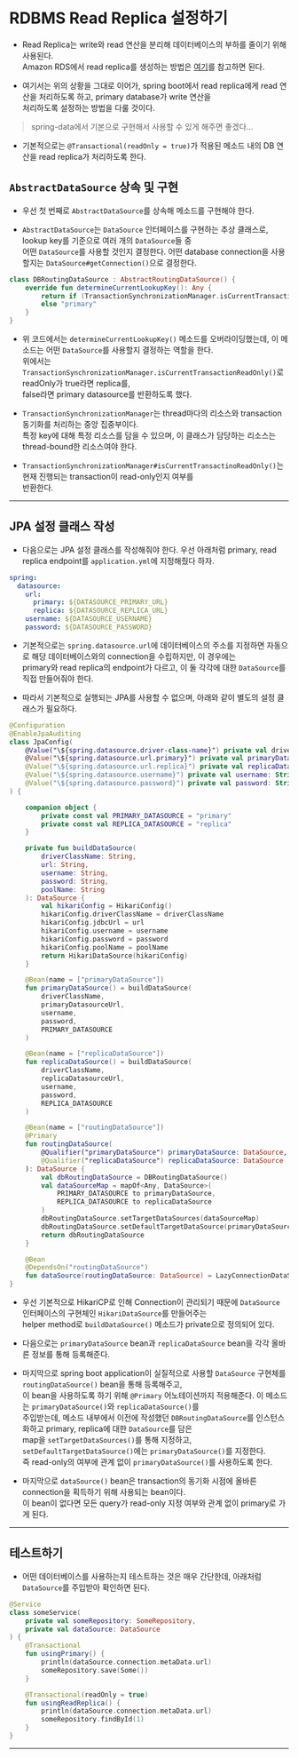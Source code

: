 # RDBMS Read Replica 설정하기

- Read Replica는 write와 read 연산을 분리해 데이터베이스의 부하를 줄이기 위해 사용된다.  
  Amazon RDS에서 read replica를 생성하는 방법은 [여기](https://github.com/sang-w0o/Study/blob/master/AWS/DevOps/RDS%20Read%20Replica%20%EA%B5%AC%EC%84%B1%20%EB%B0%8F%20%EC%84%A4%EC%A0%95%ED%95%98%EA%B8%B0.md)를 참고하면 된다.

- 여기서는 위의 상황을 그대로 이어가, spring boot에서 read replica에게 read 연산을 처리하도록 하고, primary database가 write 연산을  
  처리하도록 설정하는 방법을 다룰 것이다.

> spring-data에서 기본으로 구현해서 사용할 수 있게 해주면 좋겠다...

- 기본적으로는 `@Transactional(readOnly = true)`가 적용된 메소드 내의 DB 연산을 read replica가 처리하도록 한다.

## `AbstractDataSource` 상속 및 구현

- 우선 첫 번째로 `AbstractDataSource`를 상속해 메소드를 구현해야 한다.

- `AbstractDataSource`는 `DataSource` 인터페이스를 구현하는 추상 클래스로, lookup key를 기준으로 여러 개의 `DataSource`들 중  
  어떤 `DataSource`를 사용할 것인지 결정한다. 어떤 database connection을 사용할지는 `DataSource#getConnection()`으로 결정한다.

```kt
class DBRoutingDataSource : AbstractRoutingDataSource() {
    override fun determineCurrentLookupKey(): Any {
        return if (TransactionSynchronizationManager.isCurrentTransactionReadOnly()) "replica"
        else "primary"
    }
}
```

- 위 코드에서는 `determineCurrentLookupKey()` 메소드를 오버라이딩했는데, 이 메소드는 어떤 `DataSource`를 사용할지 결정하는 역할을 한다.  
  위에서는 `TransactionSynchronizationManager.isCurrentTransactionReadOnly()`로 readOnly가 true라면 replica를,  
  false라면 primary datasource를 반환하도록 했다.

- `TransactionSynchronizationManager`는 thread마다의 리소스와 transaction 동기화를 처리하는 중앙 집중부이다.  
  특정 key에 대해 특정 리소스를 담을 수 있으며, 이 클래스가 담당하는 리소스는 thread-bound한 리소스여야 한다.

- `TransactionSynchronizationManager#isCurrentTransactinoReadOnly()`는 현재 진행되는 transaction이 read-only인지 여부를  
  반환한다.

---

## JPA 설정 클래스 작성

- 다음으로는 JPA 설정 클래스를 작성해줘야 한다. 우선 아래처럼 primary, read replica endpoint를 `application.yml`에 지정해줬다 하자.

```yml
spring:
  datasource:
    url:
      primary: ${DATASOURCE_PRIMARY_URL}
      replica: ${DATASOURCE_REPLICA_URL}
    username: ${DATASOURCE_USERNAME}
    password: ${DATASOURCE_PASSWORD}
```

- 기본적으로는 `spring.datasource.url`에 데이터베이스의 주소를 지정하면 자동으로 해당 데이터베이스와의 connection을 수립하지만, 이 경우에는  
  primary와 read replica의 endpoint가 다르고, 이 둘 각각에 대한 `DataSource`를 직접 만들어줘야 한다.

- 따라서 기본적으로 실행되는 JPA를 사용할 수 없으며, 아래와 같이 별도의 설정 클래스가 필요하다.

```kt
@Configuration
@EnableJpaAuditing
class JpaConfig(
	@Value("\${spring.datasource.driver-class-name}") private val driverClassName: String,
	@Value("\${spring.datasource.url.primary}") private val primaryDatasourceUrl: String,
	@Value("\${spring.datasource.url.replica}") private val replicaDatasourceUrl: String,
	@Value("\${spring.datasource.username}") private val username: String,
	@Value("\${spring.datasource.password}") private val password: String
) {

	companion object {
		private const val PRIMARY_DATASOURCE = "primary"
		private const val REPLICA_DATASOURCE = "replica"
	}

	private fun buildDataSource(
		driverClassName: String,
		url: String,
		username: String,
		password: String,
		poolName: String
	): DataSource {
		val hikariConfig = HikariConfig()
		hikariConfig.driverClassName = driverClassName
		hikariConfig.jdbcUrl = url
		hikariConfig.username = username
		hikariConfig.password = password
		hikariConfig.poolName = poolName
		return HikariDataSource(hikariConfig)
	}

	@Bean(name = ["primaryDataSource"])
	fun primaryDataSource() = buildDataSource(
		driverClassName,
		primaryDatasourceUrl,
		username,
		password,
		PRIMARY_DATASOURCE
	)

	@Bean(name = ["replicaDataSource"])
	fun replicaDataSource() = buildDataSource(
		driverClassName,
		replicaDatasourceUrl,
		username,
		password,
		REPLICA_DATASOURCE
	)

	@Bean(name = ["routingDataSource"])
	@Primary
	fun routingDataSource(
		@Qualifier("primaryDataSource") primaryDataSource: DataSource,
		@Qualifier("replicaDataSource") replicaDataSource: DataSource
	): DataSource {
		val dbRoutingDataSource = DBRoutingDataSource()
		val dataSourceMap = mapOf<Any, DataSource>(
			PRIMARY_DATASOURCE to primaryDataSource,
			REPLICA_DATASOURCE to replicaDataSource
		)
		dbRoutingDataSource.setTargetDataSources(dataSourceMap)
		dbRoutingDataSource.setDefaultTargetDataSource(primaryDataSource)
		return dbRoutingDataSource
	}

	@Bean
	@DependsOn("routingDataSource")
	fun dataSource(routingDataSource: DataSource) = LazyConnectionDataSourceProxy(routingDataSource)
}
```

- 우선 기본적으로 HikariCP로 인해 Connection이 관리되기 때문에 `DataSource` 인터페이스의 구현체인 `HikariDataSource`를 만들어주는  
  helper method로 `buildDataSource()` 메소드가 private으로 정의되어 있다.

- 다음으로는 `primaryDataSource` bean과 `replicaDataSource` bean을 각각 올바른 정보를 통해 등록해준다.

- 마지막으로 spring boot application이 실질적으로 사용할 `DataSource` 구현체를 `routingDataSource()` bean을 통해 등록해주고,  
  이 bean을 사용하도록 하기 위해 `@Primary` 어노테이션까지 적용해준다. 이 메소드는 `primaryDataSource()`와 `replicaDataSource()`를  
  주입받는데, 메소드 내부에서 이전에 작성했던 `DBRoutingDataSource`를 인스턴스화하고 primary, replica에 대한 `DataSource`를 담은  
  map을 `setTargetDataSources()`를 통해 지정하고, `setDefaultTargetDataSource()`에는 `primaryDataSource()`를 지정한다.  
  즉 read-only의 여부에 관계 없이 `primaryDataSource()`를 사용하도록 한다.

- 마지막으로 `dataSource()` bean은 transaction의 동기화 시점에 올바른 connection을 획득하기 위해 사용되는 bean이다.  
  이 bean이 없다면 모든 query가 read-only 지정 여부와 관계 없이 primary로 가게 된다.

---

## 테스트하기

- 어떤 데이터베이스를 사용하는지 테스트하는 것은 매우 간단한데, 아래처럼 `DataSource`를 주입받아 확인하면 된다.

```kt
@Service
class someService(
	private val someRepository: SomeRepository,
	private val dataSource: DataSource
) {
	@Transactional
	fun usingPrimary() {
		println(dataSource.connection.metaData.url)
		someRepository.save(Some())
	}

	@Transactional(readOnly = true)
	fun usingReadReplica() {
		println(dataSource.connection.metaData.url)
		someRepository.findById(1)
	}
}
```

---
